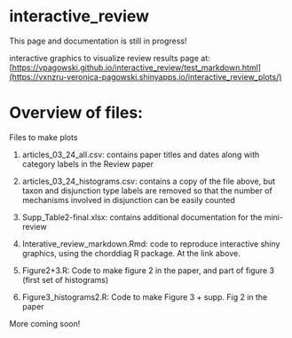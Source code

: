 # interactive_review
This page and documentation is still in progress!

interactive graphics to visualize review results
page at: [https://vpagowski.github.io/interactive_review/test_markdown.html](https://vxnzru-veronica-pagowski.shinyapps.io/interactive_review_plots/)

# Overview of files:
Files to make plots
1) articles_03_24_all.csv: contains paper titles and dates along with category labels in the Review paper
2) articles_03_24_histograms.csv: contains a copy of the file above, but taxon and disjunction type labels are removed so that the number of mechanisms involved in disjunction can be easily counted
3) Supp_Table2-final.xlsx: contains additional documentation for the mini-review
   
4) Interative_review_markdown.Rmd: code to reproduce interactive shiny graphics, using the chorddiag R package. At the link above.
5) Figure2+3.R: Code to make figure 2 in the paper, and part of figure 3 (first set of histograms)
6) Figure3_histograms2.R: Code to make Figure 3 + supp. Fig 2 in the paper

More coming soon!


